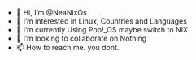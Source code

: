 - 👋 Hi, I’m @NeaNixOs
- 👀 I’m interested in Linux, Countries and Languages
- 🌱 I’m currently Using Pop!_OS maybe switch to NIX
- 💞️ I’m looking to collaborate on Nothing
- 📫 How to reach me. you dont.

<!---
NeaNixOs/NeaNixOs is a ✨ special ✨ repository because its `README.md` (this file) appears on your GitHub profile.
You can click the Preview link to take a look at your changes.
--->
